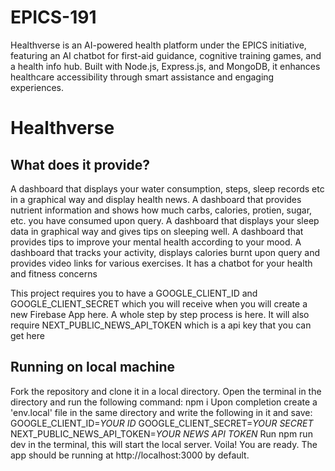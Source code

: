 # EPICS-191
Healthverse is an AI-powered health platform under the EPICS initiative, featuring an AI chatbot for first-aid guidance, cognitive training games, and a health info hub. Built with Node.js, Express.js, and MongoDB, it enhances healthcare accessibility through smart assistance and engaging experiences. 

# Healthverse

## What does it provide?

A dashboard that displays your water consumption, steps, sleep records etc in a graphical way and display health news.
A dashboard that provides nutrient information and shows how much carbs, calories, protien, sugar, etc. you have consumed upon query.
A dashboard that displays your sleep data in graphical way and gives tips on sleeping well.
A dashboard that provides tips to improve your mental health according to your mood.
A dashboard that tracks your activity, displays calories burnt upon query and provides video links for various exercises.
It has a chatbot for your health and fitness concerns

This project requires you to have a GOOGLE_CLIENT_ID and GOOGLE_CLIENT_SECRET which you will receive when you will create a new Firebase App here.
A whole step by step process is here.
It will also require NEXT_PUBLIC_NEWS_API_TOKEN which is a api key that you can get here

## Running on local machine

Fork the repository and clone it in a local directory.
Open the terminal in the directory and run the following command:
npm i
Upon completion create a 'env.local' file in the same directory and write the following in it and save:
GOOGLE_CLIENT_ID=*YOUR ID*
GOOGLE_CLIENT_SECRET=*YOUR SECRET*
NEXT_PUBLIC_NEWS_API_TOKEN=*YOUR NEWS API TOKEN*
Run npm run dev in the terminal, this will start the local server.
Voila! You are ready. 
The app should be running at http://localhost:3000 by default.
